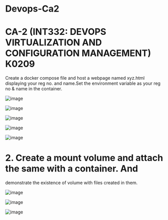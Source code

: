 # Devops-Ca2
# CA-2 (INT332: DEVOPS VIRTUALIZATION AND CONFIGURATION MANAGEMENT) K0209

Create a docker compose file and host a webpage named xyz.html displaying your
reg no. and name.Set the environment variable as your reg no & name in the container.

![image](https://user-images.githubusercontent.com/71307854/229277115-b6184877-73e7-4c7f-ac3b-849a4106049f.png)

![image](https://user-images.githubusercontent.com/71307854/229277205-8ae9cb74-5190-49fa-8697-f8481556dd05.png)

![image](https://user-images.githubusercontent.com/71307854/229277250-91dfb6e9-23b3-4580-9162-05d7ac927f9a.png)

![image](https://user-images.githubusercontent.com/71307854/229277277-bd318e6d-3bf8-47b2-8707-fc7f24b3c5b5.png)


![image](https://user-images.githubusercontent.com/71307854/229277312-e9bef403-7e00-4847-8ddc-1a71703d4cce.png)



# 2. Create a mount volume and attach the same with a container. And
demonstrate the existence of volume with files created in them.


![image](https://user-images.githubusercontent.com/71307854/229277376-0270eed9-9fe1-4a39-936d-e1dc540e82e3.png)

![image](https://user-images.githubusercontent.com/71307854/229277395-900cfe9c-d3eb-40f7-8a91-b321e44af6d8.png)
  
  ![image](https://user-images.githubusercontent.com/71307854/229277418-74a395a9-9ce0-4818-a757-1e13026f748a.png)



